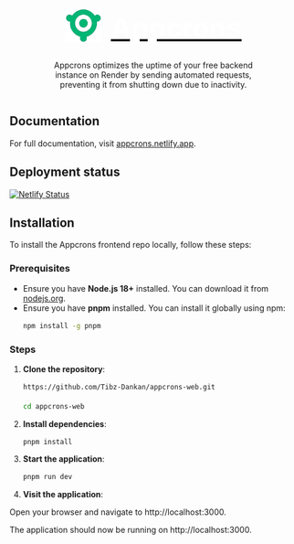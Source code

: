 <p align="center">
  <a href="https://appcrons.netlify.app" target="_blank" style="background-color:blues; width:auto; height:auto; display:flex; justify-content:center; align-items:end; gap:16px;">
    <picture>
      <img alt="Appcrons" src="public/logo.png" width="64" height="60" style="max-width: 100%;">
    </picture>
    <span style="font-size:48px; color:white; font-weight:bold;">Appcrons<span>
  </a>
</p>

<div style="width:100%; display:flex; justify-content:center; align-items:center;">
<p align="center" style="width:80%; max-width:500px;">
 Appcrons optimizes the uptime of your free backend instance on Render by sending automated requests, preventing it from shutting down due to inactivity.
</p>
</div>

## Documentation

For full documentation, visit [appcrons.netlify.app](https://appcrons.netlify.app).

## Deployment status

[![Netlify Status](https://api.netlify.com/api/v1/badges/b8c44552-732f-4793-9827-d84c93ab19c5/deploy-status)](https://app.netlify.com/sites/appcrons/deploys)

## Installation

To install the Appcrons frontend repo locally, follow these steps:

### Prerequisites

- Ensure you have **Node.js 18+** installed. You can download it from [nodejs.org](https://nodejs.org/).
- Ensure you have **pnpm** installed. You can install it globally using npm:
  ```sh
  npm install -g pnpm
  ```

### Steps

1. **Clone the repository**:

   ```sh
   https://github.com/Tibz-Dankan/appcrons-web.git

   cd appcrons-web
   ```

1. **Install dependencies**:

   ```sh
   pnpm install

   ```

1. **Start the application**:

   ```sh
   pnpm run dev

   ```

1. **Visit the application**:

Open your browser and navigate to http://localhost:3000.

The application should now be running on http://localhost:3000.
